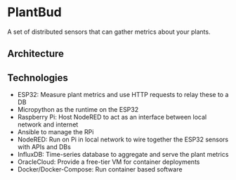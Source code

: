 # PlantBud

A set of distributed sensors that can gather metrics about your plants.

## Architecture



## Technologies

- ESP32: Measure plant metrics and use HTTP requests to relay these to a DB
- Micropython as the runtime on the ESP32
- Raspberry Pi: Host NodeRED to act as an interface between local network and internet
- Ansible to manage the RPi
- NodeRED: Run on Pi in local network to wire together the ESP32 sensors with APIs and DBs
- InfluxDB: Time-series database to aggregate and serve the plant metrics
- OracleCloud: Provide a free-tier VM for container deployments
- Docker/Docker-Compose: Run container based software
